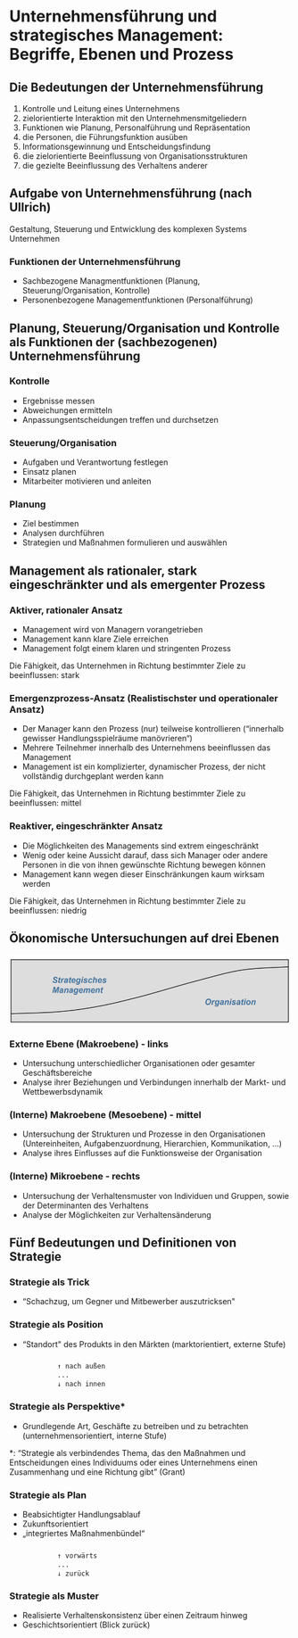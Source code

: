 # Unternehmensführung und strategisches Management: Begriffe, Ebenen und Prozess
## Die Bedeutungen der Unternehmensführung
1. Kontrolle und Leitung eines Unternehmens
2. zielorientierte Interaktion mit den Unternehmensmitgeliedern
3. Funktionen wie Planung, Personalführung und Repräsentation
4. die Personen, die Führungsfunktion ausüben
5. Informationsgewinnung und Entscheidungsfindung
6. die zielorientierte Beeinflussung von Organisationsstrukturen
7. die gezielte Beeinflussung des Verhaltens anderer

## Aufgabe von Unternehmensführung (nach Ullrich)
Gestaltung, Steuerung und Entwicklung des komplexen Systems Unternehmen
### Funktionen der Unternehmensführung
- Sachbezogene Managmentfunktionen (Planung, Steuerung/Organisation, Kontrolle)
- Personenbezogene Managementfunktionen (Personalführung)

## Planung, Steuerung/Organisation und Kontrolle als Funktionen der (sachbezogenen) Unternehmensführung
### Kontrolle
- Ergebnisse messen
- Abweichungen ermitteln
- Anpassungsentscheidungen treffen und durchsetzen

### Steuerung/Organisation
- Aufgaben und Verantwortung festlegen
- Einsatz planen
- Mitarbeiter motivieren und anleiten

### Planung
- Ziel bestimmen
- Analysen durchführen
- Strategien und Maßnahmen formulieren und auswählen

## Management als rationaler, stark eingeschränkter und als emergenter Prozess
### Aktiver, rationaler Ansatz
- Management wird von Managern vorangetrieben
- Management kann klare Ziele erreichen
- Management folgt einem klaren und stringenten Prozess

Die Fähigkeit, das Unternehmen in Richtung
bestimmter Ziele zu beeinflussen: stark

### Emergenzprozess-Ansatz (Realistischster und operationaler Ansatz)
- Der Manager kann den Prozess (nur) teilweise kontrollieren (“innerhalb gewisser Handlungsspielräume manövrieren“)
- Mehrere Teilnehmer innerhalb des Unternehmens beeinflussen das Management
- Management ist ein komplizierter, dynamischer Prozess, der nicht vollständig durchgeplant werden kann

Die Fähigkeit, das Unternehmen in Richtung
bestimmter Ziele zu beeinflussen: mittel

### Reaktiver, eingeschränkter Ansatz
- Die Möglichkeiten des Managements sind extrem eingeschränkt
- Wenig oder keine Aussicht darauf, dass sich Manager oder andere Personen in die von ihnen gewünschte Richtung bewegen können
- Management kann wegen dieser Einschränkungen kaum wirksam werden

Die Fähigkeit, das Unternehmen in Richtung
bestimmter Ziele zu beeinflussen: niedrig

## Ökonomische Untersuchungen auf drei Ebenen
![Ökonomische Untersuchungen auf drei Ebenen](image.png)
### Externe Ebene (Makroebene) - links
- Untersuchung unterschiedlicher Organisationen oder
gesamter Geschäftsbereiche
- Analyse ihrer Beziehungen und Verbindungen innerhalb der Markt- und Wettbewerbsdynamik

### (Interne) Makroebene (Mesoebene) - mittel
- Untersuchung der Strukturen und Prozesse in den Organisationen (Untereinheiten, Aufgabenzuordnung, Hierarchien, Kommunikation, ...)
- Analyse ihres Einflusses auf die Funktionsweise der Organisation

### (Interne) Mikroebene - rechts
- Untersuchung der Verhaltensmuster von Individuen und Gruppen, sowie der Determinanten des Verhaltens
- Analyse der Möglichkeiten zur Verhaltensänderung

## Fünf Bedeutungen und Definitionen von Strategie
### Strategie als Trick
- “Schachzug, um Gegner und Mitbewerber auszutricksen"

### Strategie als Position
- “Standort" des Produkts in den Märkten (marktorientiert, externe Stufe)
###                   
                ↑ nach außen
                ...
                ↓ nach innen
###
### Strategie als Perspektive*
- Grundlegende Art, Geschäfte zu betreiben und zu betrachten (unternehmensorientiert, interne Stufe)

*: “Strategie als verbindendes Thema, das den Maßnahmen und Entscheidungen eines Individuums oder eines Unternehmens einen Zusammenhang und eine Richtung gibt” (Grant)

### Strategie als Plan
- Beabsichtigter Handlungsablauf
- Zukunftsorientiert
- „integriertes Maßnahmenbündel“

###                   
                ↑ vorwärts
                ...
                ↓ zurück
###

### Strategie als Muster
- Realisierte Verhaltenskonsistenz über einen
Zeitraum hinweg
- Geschichtsorientiert (Blick zurück)


